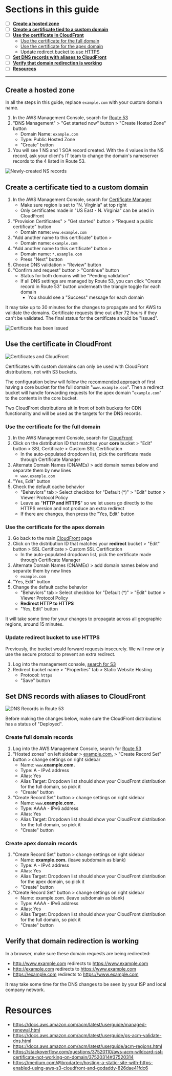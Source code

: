 # Sections in this guide
  - [ ] [**Create a hosted zone**](./Creating-a-SSL-TLS-Certificate-for-a-Custom-Domain.md#create-a-hosted-zone)
  - [ ] [**Create a certificate tied to a custom domain**](./Creating-a-SSL-TLS-Certificate-for-a-Custom-Domain.md#create-a-certificate-tied-to-a-custom-domain)
  - [ ] [**Use the certificate in CloudFront**](./Creating-a-SSL-TLS-Certificate-for-a-Custom-Domain.md#use-the-certificate-in-cloudfront)
    * [Use the certificate for the full domain](./Creating-a-SSL-TLS-Certificate-for-a-Custom-Domain.md#use-the-certificate-for-the-full-domain)
    * [Use the certificate for the apex domain](./Creating-a-SSL-TLS-Certificate-for-a-Custom-Domain.md#use-the-certificate-for-the-apex-domain)
    * [Update redirect bucket to use HTTPS](./Creating-a-SSL-TLS-Certificate-for-a-Custom-Domain.md#update-redirect-bucket-to-use-https)
  - [ ] [**Set DNS records with aliases to CloudFront**](./Creating-a-SSL-TLS-Certificate-for-a-Custom-Domain.md#set-dns-records-with-aliases-to-cloudfront)
  - [ ] [**Verify that domain redirection is working**](./Creating-a-SSL-TLS-Certificate-for-a-Custom-Domain.md#verify-that-domain-redirection-is-working)
  - [ ] [**Resources**](./Creating-a-SSL-TLS-Certificate-for-a-Custom-Domain.md#resources)

---

## Create a hosted zone
In all the steps in this guide, replace `example.com` with your custom domain name.

1. In the AWS Management Console, search for [Route 53](https://console.aws.amazon.com/route53/home?)
1. "DNS Management" > "Get started now" button > "Create Hosted Zone" button
    * Domain Name: `example.com`
    * Type: Public Hosted Zone
    * "Create" button
1. You will see 1 NS and 1 SOA record created. With the 4 values in the NS record, ask your client's IT team to change the domain's nameserver records to the 4 listed in Route 53.

![Newly-created NS records](../images/route-53-ns-records.png)

## Create a certificate tied to a custom domain
1. In the AWS Management Console, search for [Certificate Manager](https://console.aws.amazon.com/acm/home?region=us-east-1#/)
    * Make sure region is set to "N. Virginia" at top right
    * Only certificates made in "US East - N. Virginia" can be used in CloudFront
1. "Provision Certificates" > "Get started" button > "Request a public certificate" button
    * Domain name: `www.example.com`
1. "Add another name to this certificate" button >
    * Domain name: `example.com`
1. "Add another name to this certificate" button >
    * Domain name: `*.example.com`
    * Press "Next" button
1. Choose DNS validation > "Review" button
1. "Confirm and request" button > "Continue" button
    * Status for both domains will be "Pending validation"
    * If all DNS settings are managed by Route 53, you can click "Create record in Route 53" button underneath the triangle toggle for each domain
      * You should see a "Success" message for each domain

It may take up to 30 minutes for the changes to propagate and for AWS to validate the domains. Certificate requests time out after 72 hours if they can't be validated. The final status for the certificate should be "Issued".

![Certificate has been issued](../images/acm-certificate-issued.png)

## Use the certificate in CloudFront
![Certificates and CloudFront](../images/cloudfront.png)

Certificates with custom domains can only be used with CloudFront distributions, not with S3 buckets.

The configuration below will follow the [recommended approach](./Setting-Up-S3-for-Domain-Redirects.md#introduction) of first having a core bucket for the full domain "`www.example.com`". Then a redirect bucket will handle forwarding requests for the apex domain "`example.com`" to the contents in the core bucket.

Two CloudFront distributions sit in front of both buckets for CDN functionality and will be used as the targets for the DNS records.

### Use the certificate for the full domain
1. In the AWS Management Console, search for [ CloudFront ](https://console.aws.amazon.com/cloudfront/home?#)
1. Click on the distribution ID that matches your **core** bucket > "Edit" button > SSL Certificate > Custom SSL Certification
    * In the auto-populated dropdown list, pick the certificate made through Certificate Manager
1. Alternate Domain Names (CNAMEs) > add domain names below and separate them by new lines
    * `www.example.com`
1. "Yes, Edit" button
1. Check the default cache behavior
    * "Behaviors" tab > Select checkbox for "Default (*)" > "Edit" button > Viewer Protocol Policy
    * Leave as "**HTTP and HTTPS**" so we let users go directly to the HTTPS version and not produce an extra redirect
    * If there are changes, then press the "Yes, Edit" button

### Use the certificate for the apex domain
1. Go back to the main [CloudFront](https://console.aws.amazon.com/cloudfront/home?#) page
1. Click on the distribution ID that matches your **redirect** bucket > "Edit" button > SSL Certificate > Custom SSL Certification
    * In the auto-populated dropdown list, pick the certificate made through Certificate Manager
1. Alternate Domain Names (CNAMEs) > add domain names below and separate them by new lines
    * `example.com`
1. "Yes, Edit" button
1. Change the default cache behavior
    * "Behaviors" tab > Select checkbox for "Default (*)" > "Edit" button > Viewer Protocol Policy
    * **Redirect HTTP to HTTPS**
    * "Yes, Edit" button

It will take some time for your changes to propagate across all geographic regions, around 15 minutes.

### Update redirect bucket to use HTTPS
Previously, the bucket would forward requests insecurely. We will now only use the secure protocol to prevent an extra redirect.
1. Log into the management console, [search for S3](https://console.aws.amazon.com/s3/home)
1. Redirect bucket name > "Properties" tab > Static Website Hosting
    * Protocol: `https`
    * "Save" button

## Set DNS records with aliases to CloudFront
![DNS Records in Route 53](../images/route-53-and-certificate-manager.png)

Before making the changes below, make sure the CloudFront distributions has a status of "Deployed".

### Create full domain records
1. Log into the AWS Management Console, search for [Route 53](https://console.aws.amazon.com/route53/home?#)
1. "Hosted zones" on left sidebar > [example.com.]() > "Create Record Set" button > change settings on right sidebar
    * Name: `www`**.example.com.**
    * Type: A - IPv4 address
    * Alias: Yes
    * Alias Target: Dropdown list should show your CloudFront distribution for the full domain, so pick it
    * "Create" button
1. "Create Record Set" button > change settings on right sidebar
    * Name: `www`**.example.com.**
    * Type: AAAA - IPv6 address
    * Alias: Yes
    * Alias Target: Dropdown list should show your CloudFront distribution for the full domain, so pick it
    * "Create" button

### Create apex domain records
1. "Create Record Set" button > change settings on right sidebar
    * Name: **example.com.** (leave subdomain as blank)
    * Type: A - IPv4 address
    * Alias: Yes
    * Alias Target: Dropdown list should show your CloudFront distribution for the apex domain, so pick it
    * "Create" button
1. "Create Record Set" button > change settings on right sidebar
    * Name: example.com. (leave subdomain as blank)
    * Type: AAAA - IPv6 address
    * Alias: Yes
    * Alias Target: Dropdown list should show your CloudFront distribution for the full domain, so pick it
    * "Create" button

## Verify that domain redirection is working
In a browser, make sure these domain requests are being redirected:
  * http://www.example.com redirects to https://www.example.com
  * http://example.com redirects to https://www.example.com
  * https://example.com redirects to https://www.example.com

It may take some time for the DNS changes to be seen by your ISP and local company network.

# Resources
  * https://docs.aws.amazon.com/acm/latest/userguide/managed-renewal.html
  * https://docs.aws.amazon.com/acm/latest/userguide/gs-acm-validate-dns.html
  * https://docs.aws.amazon.com/acm/latest/userguide/acm-regions.html
  * https://stackoverflow.com/questions/37520110/aws-acm-wildcard-ssl-certificate-not-working-on-domain/37520314#37520314
  * https://medium.com/@brodartec/hosting-a-static-site-with-https-enabled-using-aws-s3-cloudfront-and-godaddy-826dae41fdc6

